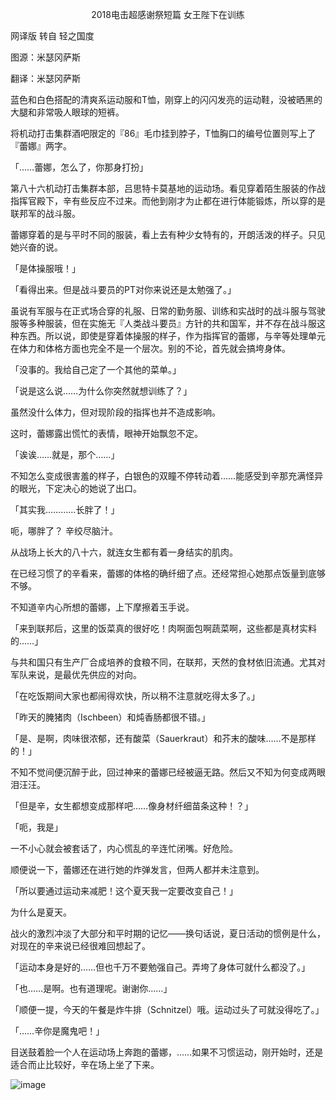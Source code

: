 <p align="center">2018电击超感谢祭短篇 女王陛下在训练</p>

网译版 转自 轻之国度

图源：米瑟冈萨斯

翻译：米瑟冈萨斯

蓝色和白色搭配的清爽系运动服和T恤，刚穿上的闪闪发亮的运动鞋，没被晒黑的大腿和非常吸人眼球的短裤。

将机动打击集群酒吧限定的『86』毛巾挂到脖子，T恤胸口的编号位置则写上了『蕾娜』两字。

「……蕾娜，怎么了，你那身打扮」

第八十六机动打击集群本部，吕思特卡莫基地的运动场。看见穿着陌生服装的作战指挥官殿下，辛有些反应不过来。而他到刚才为止都在进行体能锻炼，所以穿的是联邦军的战斗服。

蕾娜穿着的是与平时不同的服装，看上去有种少女特有的，开朗活泼的样子。只见她兴奋的说。

「是体操服哦！」

「看得出来。但是战斗要员的PT对你来说还是太勉强了。」

虽说有军服与在正式场合穿的礼服、日常的勤务服、训练和实战时的战斗服与驾驶服等多种服装，但在实施无『人类战斗要员』方针的共和国军，并不存在战斗服这种东西。所以说，即使是穿着体操服的样子，作为指挥官的蕾娜，与辛等处理单元在体力和体格方面也完全不是一个层次。别的不论，首先就会搞垮身体。

「没事的。我给自己定了一个其他的菜单。」

「说是这么说……为什么你突然就想训练了？」

虽然没什么体力，但对现阶段的指挥也并不造成影响。

这时，蕾娜露出慌忙的表情，眼神开始飘忽不定。

「诶诶……就是，那个……」

不知怎么变成很害羞的样子，白银色的双瞳不停转动着……能感受到辛那充满怪异的眼光，下定决心的她说了出口。

「其实我…………长胖了！」

呃，哪胖了？ 辛绞尽脑汁。

从战场上长大的八十六，就连女生都有着一身结实的肌肉。

在已经习惯了的辛看来，蕾娜的体格的确纤细了点。还经常担心她那点饭量到底够不够。

不知道辛内心所想的蕾娜，上下摩擦着玉手说。

「来到联邦后，这里的饭菜真的很好吃！肉啊面包啊蔬菜啊，这些都是真材实料的……」

与共和国只有生产厂合成培养的食粮不同，在联邦，天然的食材依旧流通。尤其对军队来说，是最优先供应的对向。

「在吃饭期间大家也都闹得欢快，所以稍不注意就吃得太多了。」

「昨天的腌猪肉（Ischbeen）和炖香肠都很不错。」

「是、是啊，肉味很浓郁，还有酸菜（Sauerkraut）和芥末的酸味……不是那样的！」

不知不觉间便沉醉于此，回过神来的蕾娜已经被逼无路。然后又不知为何变成两眼泪汪汪。

「但是辛，女生都想变成那样吧……像身材纤细苗条这种！？」

「呃，我是」

一不小心就会被套话了，内心慌乱的辛连忙闭嘴。好危险。

顺便说一下，蕾娜还在进行她的炸弹发言，但两人都并未注意到。

「所以要通过运动来减肥！这个夏天我一定要改变自己！」

为什么是夏天。

战火的激烈冲淡了大部分和平时期的记忆——换句话说，夏日活动的惯例是什么，对现在的辛来说已经很难回想起了。

「运动本身是好的……但也千万不要勉强自己。弄垮了身体可就什么都没了。」

「也……是啊。也有道理呢。谢谢你……」

「顺便一提，今天的午餐是炸牛排（Schnitzel）哦。运动过头了可就没得吃了。」

「……辛你是魔鬼吧！」

目送鼓着脸一个人在运动场上奔跑的蕾娜，……如果不习惯运动，刚开始时，还是适合而止比较好，辛在场上坐了下来。

![image](http://pic.wenku8.com/pictures/2/2231/93000/110318.jpg)

